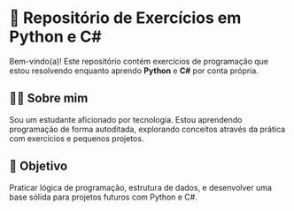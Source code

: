 # 🧠 Repositório de Exercícios em Python e C#

Bem-vindo(a)! Este repositório contém exercícios de programação que estou resolvendo enquanto aprendo **Python** e **C#** por conta própria.

## 🧑‍💻 Sobre mim
Sou um estudante aficionado por tecnologia. Estou aprendendo programação de forma autoditada, explorando conceitos através da prática com exercícios e pequenos projetos.

## 🚀 Objetivo

Praticar lógica de programação, estrutura de dados, e desenvolver uma base sólida para projetos futuros com Python e C#.
